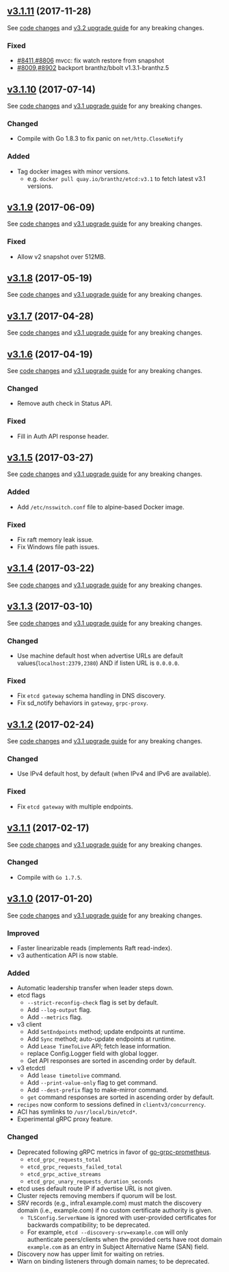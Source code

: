 

## [v3.1.11](https://github.com/branthz/etcd/releases/tag/v3.1.11) (2017-11-28)

See [code changes](https://github.com/branthz/etcd/compare/v3.1.10...v3.1.11) and [v3.2 upgrade guide](https://github.com/branthz/etcd/blob/master/Documentation/upgrades/upgrade_3_2.md) for any breaking changes.

### Fixed

- [#8411](https://github.com/branthz/etcd/issues/8411),[#8806](https://github.com/branthz/etcd/pull/8806) mvcc: fix watch restore from snapshot
- [#8009](https://github.com/branthz/etcd/issues/8009),[#8902](https://github.com/branthz/etcd/pull/8902) backport branthz/bbolt v1.3.1-branthz.5


## [v3.1.10](https://github.com/branthz/etcd/releases/tag/v3.1.10) (2017-07-14)

See [code changes](https://github.com/branthz/etcd/compare/v3.1.9...v3.1.10) and [v3.1 upgrade guide](https://github.com/branthz/etcd/blob/master/Documentation/upgrades/upgrade_3_1.md) for any breaking changes.

### Changed

- Compile with Go 1.8.3 to fix panic on `net/http.CloseNotify`

### Added

- Tag docker images with minor versions.
  - e.g. `docker pull quay.io/branthz/etcd:v3.1` to fetch latest v3.1 versions.


## [v3.1.9](https://github.com/branthz/etcd/releases/tag/v3.1.9) (2017-06-09)

See [code changes](https://github.com/branthz/etcd/compare/v3.1.8...v3.1.9) and [v3.1 upgrade guide](https://github.com/branthz/etcd/blob/master/Documentation/upgrades/upgrade_3_1.md) for any breaking changes.

### Fixed

- Allow v2 snapshot over 512MB.


## [v3.1.8](https://github.com/branthz/etcd/releases/tag/v3.1.8) (2017-05-19)

See [code changes](https://github.com/branthz/etcd/compare/v3.1.7...v3.1.8) and [v3.1 upgrade guide](https://github.com/branthz/etcd/blob/master/Documentation/upgrades/upgrade_3_1.md) for any breaking changes.


## [v3.1.7](https://github.com/branthz/etcd/releases/tag/v3.1.7) (2017-04-28)

See [code changes](https://github.com/branthz/etcd/compare/v3.1.6...v3.1.7) and [v3.1 upgrade guide](https://github.com/branthz/etcd/blob/master/Documentation/upgrades/upgrade_3_1.md) for any breaking changes.


## [v3.1.6](https://github.com/branthz/etcd/releases/tag/v3.1.6) (2017-04-19)

See [code changes](https://github.com/branthz/etcd/compare/v3.1.5...v3.1.6) and [v3.1 upgrade guide](https://github.com/branthz/etcd/blob/master/Documentation/upgrades/upgrade_3_1.md) for any breaking changes.

### Changed

- Remove auth check in Status API.

### Fixed

- Fill in Auth API response header.


## [v3.1.5](https://github.com/branthz/etcd/releases/tag/v3.1.5) (2017-03-27)

See [code changes](https://github.com/branthz/etcd/compare/v3.1.4...v3.1.5) and [v3.1 upgrade guide](https://github.com/branthz/etcd/blob/master/Documentation/upgrades/upgrade_3_1.md) for any breaking changes.

### Added

- Add `/etc/nsswitch.conf` file to alpine-based Docker image.

### Fixed

- Fix raft memory leak issue.
- Fix Windows file path issues.


## [v3.1.4](https://github.com/branthz/etcd/releases/tag/v3.1.4) (2017-03-22)

See [code changes](https://github.com/branthz/etcd/compare/v3.1.3...v3.1.4) and [v3.1 upgrade guide](https://github.com/branthz/etcd/blob/master/Documentation/upgrades/upgrade_3_1.md) for any breaking changes.


## [v3.1.3](https://github.com/branthz/etcd/releases/tag/v3.1.3) (2017-03-10)

See [code changes](https://github.com/branthz/etcd/compare/v3.1.2...v3.1.3) and [v3.1 upgrade guide](https://github.com/branthz/etcd/blob/master/Documentation/upgrades/upgrade_3_1.md) for any breaking changes.

### Changed

- Use machine default host when advertise URLs are default values(`localhost:2379,2380`) AND if listen URL is `0.0.0.0`.

### Fixed

- Fix `etcd gateway` schema handling in DNS discovery.
- Fix sd_notify behaviors in `gateway`, `grpc-proxy`.


## [v3.1.2](https://github.com/branthz/etcd/releases/tag/v3.1.2) (2017-02-24)

See [code changes](https://github.com/branthz/etcd/compare/v3.1.1...v3.1.2) and [v3.1 upgrade guide](https://github.com/branthz/etcd/blob/master/Documentation/upgrades/upgrade_3_1.md) for any breaking changes.

### Changed

- Use IPv4 default host, by default (when IPv4 and IPv6 are available).

### Fixed

- Fix `etcd gateway` with multiple endpoints.


## [v3.1.1](https://github.com/branthz/etcd/releases/tag/v3.1.1) (2017-02-17)

See [code changes](https://github.com/branthz/etcd/compare/v3.1.0...v3.1.1) and [v3.1 upgrade guide](https://github.com/branthz/etcd/blob/master/Documentation/upgrades/upgrade_3_1.md) for any breaking changes.

### Changed

- Compile with `Go 1.7.5`.


## [v3.1.0](https://github.com/branthz/etcd/releases/tag/v3.1.0) (2017-01-20)

See [code changes](https://github.com/branthz/etcd/compare/v3.0.0...v3.1.0) and [v3.1 upgrade guide](https://github.com/branthz/etcd/blob/master/Documentation/upgrades/upgrade_3_1.md) for any breaking changes.

### Improved

- Faster linearizable reads (implements Raft read-index).
- v3 authentication API is now stable.

### Added

- Automatic leadership transfer when leader steps down.
- etcd flags
  - `--strict-reconfig-check` flag is set by default.
  - Add `--log-output` flag.
  - Add `--metrics` flag.
- v3 client
  - Add `SetEndpoints` method; update endpoints at runtime.
  - Add `Sync` method; auto-update endpoints at runtime.
  - Add `Lease TimeToLive` API; fetch lease information.
  - replace Config.Logger field with global logger.
  - Get API responses are sorted in ascending order by default.
- v3 etcdctl
  - Add `lease timetolive` command.
  - Add `--print-value-only` flag to get command.
  - Add `--dest-prefix` flag to make-mirror command.
  - `get` command responses are sorted in ascending order by default.
- `recipes` now conform to sessions defined in `clientv3/concurrency`.
- ACI has symlinks to `/usr/local/bin/etcd*`.
- Experimental gRPC proxy feature.

### Changed

- Deprecated following gRPC metrics in favor of [go-grpc-prometheus](https://github.com/grpc-ecosystem/go-grpc-prometheus).
  - `etcd_grpc_requests_total`
  - `etcd_grpc_requests_failed_total`
  - `etcd_grpc_active_streams`
  - `etcd_grpc_unary_requests_duration_seconds`
- etcd uses default route IP if advertise URL is not given.
- Cluster rejects removing members if quorum will be lost.
- SRV records (e.g., infra1.example.com) must match the discovery domain (i.e., example.com) if no custom certificate authority is given.
  - `TLSConfig.ServerName` is ignored with user-provided certificates for backwards compatibility; to be deprecated.
  - For example, `etcd --discovery-srv=example.com` will only authenticate peers/clients when the provided certs have root domain `example.com` as an entry in Subject Alternative Name (SAN) field.
- Discovery now has upper limit for waiting on retries.
- Warn on binding listeners through domain names; to be deprecated.

